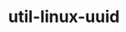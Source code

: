 ---
title: "util-linux-uuid"
layout: cache
categories: [package, v0.18.1]
meta: {"versions": ["2.37.4"], "compilers": ["gcc@=7.3.1", "gcc@=7.5.0", "gcc@=8.4.0"], "oss": ["amzn2", "ubuntu18.04"], "platforms": ["linux"], "targets": ["aarch64", "graviton2", "x86_64", "x86_64_v3", "x86_64_v4"], "stacks": ["aws-ahug", "aws-ahug-aarch64", "aws-isc", "aws-isc-aarch64", "build_systems", "data-vis-sdk", "e4s", "radiuss", "root", "tutorial"], "num_specs": 6, "num_specs_by_stack": {"build_systems": 1, "data-vis-sdk": 1, "root": 6, "e4s": 1, "radiuss": 1, "tutorial": 2, "aws-isc": 2, "aws-ahug": 2, "aws-isc-aarch64": 2, "aws-ahug-aarch64": 2}}
spec_details: [{"hash": "7fulw7ltpkq3t6edfpx3yhqsikyuevi6", "compiler": "gcc@=7.5.0", "versions": ["2.37.4"], "os": "ubuntu18.04", "platform": "linux", "target": "x86_64", "variants": [], "stacks": ["build_systems", "data-vis-sdk", "root", "e4s", "radiuss", "tutorial"], "size": "-", "tarball": "https://binaries.spack.io/releases/v0.18.1/build_cache/linux-ubuntu18.04-x86_64/gcc-7.5.0/util-linux-uuid-2.37.4/linux-ubuntu18.04-x86_64-gcc-7.5.0-util-linux-uuid-2.37.4-7fulw7ltpkq3t6edfpx3yhqsikyuevi6.spack"}, {"hash": "hw4gvnmqzw2irjuq4eqqxrxvrmfacemy", "compiler": "gcc@=7.3.1", "versions": ["2.37.4"], "os": "amzn2", "platform": "linux", "target": "x86_64_v4", "variants": [], "stacks": ["aws-isc", "aws-ahug", "root"], "size": "-", "tarball": "https://binaries.spack.io/releases/v0.18.1/build_cache/linux-amzn2-x86_64_v4/gcc-7.3.1/util-linux-uuid-2.37.4/linux-amzn2-x86_64_v4-gcc-7.3.1-util-linux-uuid-2.37.4-hw4gvnmqzw2irjuq4eqqxrxvrmfacemy.spack"}, {"hash": "xpgdn6fhzrvk2lr7u7fbksdrumi2x2dy", "compiler": "gcc@=7.3.1", "versions": ["2.37.4"], "os": "amzn2", "platform": "linux", "target": "graviton2", "variants": [], "stacks": ["root", "aws-isc-aarch64", "aws-ahug-aarch64"], "size": "-", "tarball": "https://binaries.spack.io/releases/v0.18.1/build_cache/linux-amzn2-graviton2/gcc-7.3.1/util-linux-uuid-2.37.4/linux-amzn2-graviton2-gcc-7.3.1-util-linux-uuid-2.37.4-xpgdn6fhzrvk2lr7u7fbksdrumi2x2dy.spack"}, {"hash": "yegat4ab6246iohprvcor2g2ulj2a7iv", "compiler": "gcc@=7.3.1", "versions": ["2.37.4"], "os": "amzn2", "platform": "linux", "target": "aarch64", "variants": [], "stacks": ["root", "aws-isc-aarch64", "aws-ahug-aarch64"], "size": "-", "tarball": "https://binaries.spack.io/releases/v0.18.1/build_cache/linux-amzn2-aarch64/gcc-7.3.1/util-linux-uuid-2.37.4/linux-amzn2-aarch64-gcc-7.3.1-util-linux-uuid-2.37.4-yegat4ab6246iohprvcor2g2ulj2a7iv.spack"}, {"hash": "knxtcuys76buohwj2s3nkiucpu3gubjx", "compiler": "gcc@=7.3.1", "versions": ["2.37.4"], "os": "amzn2", "platform": "linux", "target": "x86_64_v3", "variants": [], "stacks": ["aws-isc", "aws-ahug", "root"], "size": "-", "tarball": "https://binaries.spack.io/releases/v0.18.1/build_cache/linux-amzn2-x86_64_v3/gcc-7.3.1/util-linux-uuid-2.37.4/linux-amzn2-x86_64_v3-gcc-7.3.1-util-linux-uuid-2.37.4-knxtcuys76buohwj2s3nkiucpu3gubjx.spack"}, {"hash": "sgf54vjdhmsoykj5bw5afj2a6qekzdts", "compiler": "gcc@=8.4.0", "versions": ["2.37.4"], "os": "ubuntu18.04", "platform": "linux", "target": "x86_64", "variants": [], "stacks": ["root", "tutorial"], "size": "-", "tarball": "https://binaries.spack.io/releases/v0.18.1/build_cache/linux-ubuntu18.04-x86_64/gcc-8.4.0/util-linux-uuid-2.37.4/linux-ubuntu18.04-x86_64-gcc-8.4.0-util-linux-uuid-2.37.4-sgf54vjdhmsoykj5bw5afj2a6qekzdts.spack"}]
---